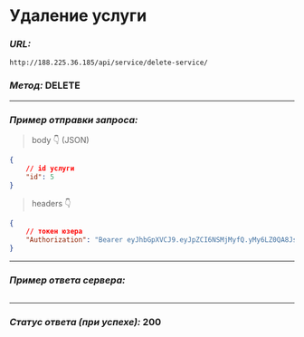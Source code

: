 # Удаление услуги

### _URL:_

```text
http://188.225.36.185/api/service/delete-service/
```

### _Метод:_ DELETE

<hr>

### _Пример отправки запроса:_

> body 👇 (JSON)

```json lines
{
    // id услуги
    "id": 5
}
```

> headers 👇

```json lines
{
    // токен юзера
    "Authorization": "Bearer eyJhbGpXVCJ9.eyJpZCI6NSMjMyfQ.yMy6LZ0QA8JsB3LLl0"
}
```

<hr>

### _Пример ответа сервера:_

```json
```

<hr>

### _Статус ответа (при успехе):_ 200
